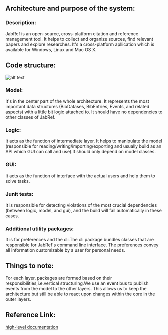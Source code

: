 ## Architecture and purpose of the system:
### Description:
JabRef is an open-source, cross-platform citation and reference management tool. It helps to collect and organize sources, find relevant papers and explore researches. It's a cross-platform apllication which is available for Windows, Linux and Mac OS X.

## Code structure:

![alt text](https://github.com/txing001/dads111/blob/master/architecture.png)

### Model:
It's in the center part of the whole architecture. It represents the most important data structures (BibDatases, BibEntries, Events, and related aspects) with a little bit logic attached to. It should have no dependencies to other classes of JabRef.

### Logic:
It acts as the function of intermediate layer. It helps to manipulate the model (responsible for reading/writing/importing/exporting and usually build as an API which GUI can call and use).It should only depend on model classes.

### GUI:
It acts as the function of interface with the actual users and help them to solve tasks. 

### Junit tests:
It is responsible for detecting violations of the most crucial dependencies (between logic, model, and gui), and the build will fail automatically in these cases.

### Additional utility packages:
It is for preferences and the cli.The cli package bundles classes that are responsible for JabRef's command line interface. The preferences convey all information customizable by a user for personal needs.

## Things to note:
For each layer, packages are formed based on their responsibilities,i.e.vertical structuring.We use an event bus to publish events from the model to the other layers. This allows us to keep the architecture but still be able to react upon changes within the core in the outer layers.

## Reference Link:
[high-level documentation](https://devdocs.jabref.org/high-level-documentation)